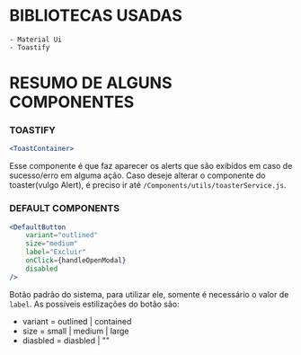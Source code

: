# BIBLIOTECAS USADAS
    - Material Ui
    - Toastify

# RESUMO DE ALGUNS COMPONENTES
### TOASTIFY
``` jsx
<ToastContainer>
```
Esse componente é que faz aparecer os alerts que são exibidos em caso de sucesso/erro em alguma ação. Caso deseje alterar o componente do toaster(vulgo Alert), é preciso ir até `/Components/utils/toasterService.js`.

### DEFAULT COMPONENTS
```jsx
<DefaultButton
    variant="outlined"
    size="medium"
    label="Excluir"
    onClick={handleOpenModal}
    disabled
/>
```
Botão padrão do sistema, para utilizar ele, somente é necessário o valor de `label`. As possíveis estilizações do botão são:
 - variant = outlined | contained
 - size = small | medium | large
 - diasbled = diasbled | ""
